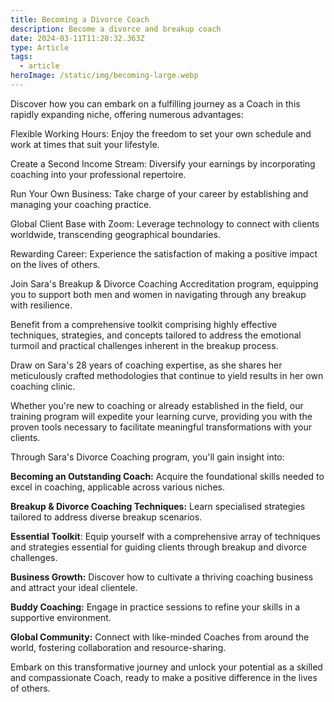 ```yaml
---
title: Becoming a Divorce Coach
description: Become a divorce and breakup coach
date: 2024-03-11T11:28:32.363Z
type: Article
tags:
  - article
heroImage: /static/img/becoming-large.webp
---
```



Discover how you can embark on a fulfilling journey as a Coach in this rapidly expanding niche, offering numerous advantages:



Flexible Working Hours: Enjoy the freedom to set your own schedule and work at times that suit your lifestyle.



Create a Second Income Stream: Diversify your earnings by incorporating coaching into your professional repertoire.



Run Your Own Business: Take charge of your career by establishing and managing your coaching practice.



Global Client Base with Zoom: Leverage technology to connect with clients worldwide, transcending geographical boundaries.



Rewarding Career: Experience the satisfaction of making a positive impact on the lives of others.



Join Sara's Breakup & Divorce Coaching Accreditation program, equipping you to support both men and women in navigating through any breakup with resilience.

Benefit from a comprehensive toolkit comprising highly effective techniques, strategies, and concepts tailored to address the emotional turmoil and practical challenges inherent in the breakup process.

Draw on Sara's 28 years of coaching expertise, as she shares her meticulously crafted methodologies that continue to yield results in her own coaching clinic.

Whether you're new to coaching or already established in the field, our training program will expedite your learning curve, providing you with the proven tools necessary to facilitate meaningful transformations with your clients.

Through Sara's Divorce Coaching program, you'll gain insight into:

**Becoming an Outstanding Coach:** Acquire the foundational skills needed to excel in coaching, applicable across various niches.

**Breakup & Divorce Coaching Techniques:** Learn specialised strategies tailored to address diverse breakup scenarios.

**Essential Toolkit**: Equip yourself with a comprehensive array of techniques and strategies essential for guiding clients through breakup and divorce challenges.

**Business Growth:** Discover how to cultivate a thriving coaching business and attract your ideal clientele.

**Buddy Coaching:** Engage in practice sessions to refine your skills in a supportive environment.

**Global Community:** Connect with like-minded Coaches from around the world, fostering collaboration and resource-sharing.

Embark on this transformative journey and unlock your potential as a skilled and compassionate Coach, ready to make a positive difference in the lives of others.
